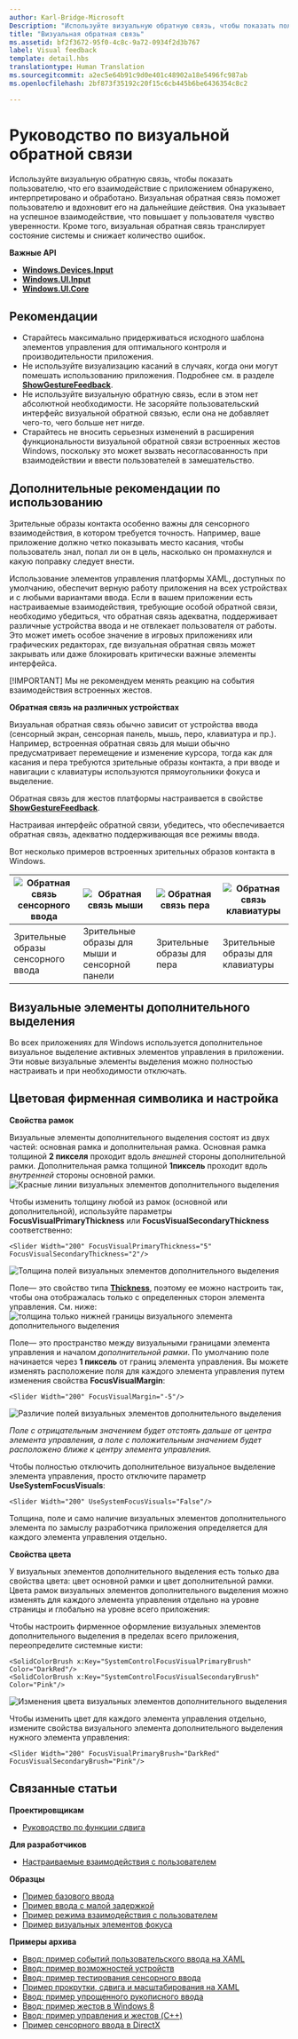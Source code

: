 ```yaml
---
author: Karl-Bridge-Microsoft
Description: "Используйте визуальную обратную связь, чтобы показать пользователю, что его взаимодействие с приложением Магазина Windows обнаружено, интерпретировано и обработано."
title: "Визуальная обратная связь"
ms.assetid: bf2f3672-95f0-4c8c-9a72-0934f2d3b767
label: Visual feedback
template: detail.hbs
translationtype: Human Translation
ms.sourcegitcommit: a2ec5e64b91c9d0e401c48902a18e5496fc987ab
ms.openlocfilehash: 2bf873f35192c20f15c6cb445b6be6436354c8c2

---
```


# Руководство по визуальной обратной связи

Используйте визуальную обратную связь, чтобы показать пользователю, что его взаимодействие с приложением обнаружено, интерпретировано и обработано. Визуальная обратная связь поможет пользователю и вдохновит его на дальнейшие действия. Она указывает на успешное взаимодействие, что повышает у пользователя чувство уверенности. Кроме того, визуальная обратная связь транслирует состояние системы и снижает количество ошибок.

**Важные API**

-   [**Windows.Devices.Input**](https://msdn.microsoft.com/library/windows/apps/br225648)
-   [**Windows.UI.Input**](https://msdn.microsoft.com/library/windows/apps/br242084)
-   [**Windows.UI.Core**](https://msdn.microsoft.com/library/windows/apps/br208383)

## Рекомендации

-   Старайтесь максимально придерживаться исходного шаблона элементов управления для оптимального контроля и производительности приложения.
-   Не используйте визуализацию касаний в случаях, когда они могут помешать использованию приложения. Подробнее см. в разделе [**ShowGestureFeedback**](https://msdn.microsoft.com/library/windows/apps/br241969).
-   Не используйте визуальную обратную связь, если в этом нет абсолютной необходимости. Не засоряйте пользовательский интерфейс визуальной обратной связью, если она не добавляет чего-то, чего больше нет нигде.
-   Старайтесь не вносить серьезных изменений в расширения функциональности визуальной обратной связи встроенных жестов Windows, поскольку это может вызвать несогласованность при взаимодействии и ввести пользователей в замешательство.

## Дополнительные рекомендации по использованию

Зрительные образы контакта особенно важны для сенсорного взаимодействия, в котором требуется точность. Например, ваше приложение должно четко показывать место касания, чтобы пользователь знал, попал ли он в цель, насколько он промахнулся и какую поправку следует внести.

Использование элементов управления платформы XAML, доступных по умолчанию, обеспечит верную работу приложения на всех устройствах и с любыми вариантами ввода. Если в вашем приложении есть настраиваемые взаимодействия, требующие особой обратной связи, необходимо убедиться, что обратная связь адекватна, поддерживает различные устройства ввода и не отвлекает пользователя от работы. Это может иметь особое значение в игровых приложениях или графических редакторах, где визуальная обратная связь может закрывать или даже блокировать критически важные элементы интерфейса.

[!IMPORTANT] Мы не рекомендуем менять реакцию на события взаимодействия встроенных жестов. 

**Обратная связь на различных устройствах**

Визуальная обратная связь обычно зависит от устройства ввода (сенсорный экран, сенсорная панель, мышь, перо, клавиатура и пр.). Например, встроенная обратная связь для мыши обычно предусматривает перемещение и изменение курсора, тогда как для касания и пера требуются зрительные образы контакта, а при вводе и навигации с клавиатуры используются прямоугольники фокуса и выделение.

Обратная связь для жестов платформы настраивается в свойстве [**ShowGestureFeedback**](https://msdn.microsoft.com/library/windows/apps/br241969).

Настраивая интерфейс обратной связи, убедитесь, что обеспечивается обратная связь, адекватно поддерживающая все режимы ввода.

Вот несколько примеров встроенных зрительных образов контакта в Windows.

| ![Обратная связь сенсорного ввода](images/TouchFeedback.png) | ![Обратная связь мыши](images/MouseFeedback.png) | ![Обратная связь пера](images/PenFeedback.png) | ![Обратная связь клавиатуры](images/KeyboardFeedback.png) |
| --- | --- | --- | --- |
| Зрительные образы сенсорного ввода | Зрительные образы для мыши и сенсорной панели | Зрительные образы для пера | Зрительные образы для клавиатуры |

## Визуальные элементы дополнительного выделения

Во всех приложениях для Windows используется дополнительное визуальное выделение активных элементов управления в приложении. Эти новые визуальные элементы выделения можно полностью настраивать и при необходимости отключать.

## Цветовая фирменная символика и настройка

**Свойства рамок**

Визуальные элементы дополнительного выделения состоят из двух частей: основная рамка и дополнительная рамка. Основная рамка толщиной **2 пикселя** проходит вдоль *внешней* стороны дополнительной рамки. Дополнительная рамка толщиной **1пиксель** проходит вдоль *внутренней* стороны основной рамки.
![Красные линии визуальных элементов дополнительного выделения](images/FocusRectRedlines.png)

Чтобы изменить толщину любой из рамок (основной или дополнительной), используйте параметры **FocusVisualPrimaryThickness** или **FocusVisualSecondaryThickness** соответственно:
```XAML
<Slider Width="200" FocusVisualPrimaryThickness="5" FocusVisualSecondaryThickness="2"/>
```
![Толщина полей визуальных элементов дополнительного выделения](images/FocusMargin.png)

Поле— это свойство типа [**Thickness**](https://msdn.microsoft.com/library/system.windows.thickness), поэтому ее можно настроить так, чтобы она отображалась только с определенных сторон элемента управления. См. ниже: ![толщина только нижней границы визуального элемента дополнительного выделения](images/FocusThicknessSide.png)

Поле— это пространство между визуальными границами элемента управления и началом *дополнительной рамки*. По умолчанию поле начинается через **1 пиксель** от границ элемента управления. Вы можете изменять расположение поля для каждого элемента управления путем изменения свойства **FocusVisualMargin**:
```XAML
<Slider Width="200" FocusVisualMargin="-5"/>
```
![Различие полей визуальных элементов дополнительного выделения](images/FocusPlusMinusMargin.png)

*Поле с отрицательным значением будет отстоять дальше от центра элемента управления, а поле с положительным значением будет расположено ближе к центру элемента управления.*

Чтобы полностью отключить дополнительное визуальное выделение элемента управления, просто отключите параметр **UseSystemFocusVisuals**:
```XAML
<Slider Width="200" UseSystemFocusVisuals="False"/>
```

Толщина, поле и само наличие визуальных элементов дополнительного элемента по замыслу разработчика приложения определяется для каждого элемента управления отдельно.

**Свойства цвета**

У визуальных элементов дополнительного выделения есть только два свойства цвета: цвет основной рамки и цвет дополнительной рамки. Цвета рамок визуальных элементов дополнительного выделения можно изменять для каждого элемента управления отдельно на уровне страницы и глобально на уровне всего приложения:

Чтобы настроить фирменное оформление визуальных элементов дополнительного выделения в пределах всего приложения, переопределите системные кисти:
```XAML
<SolidColorBrush x:Key="SystemControlFocusVisualPrimaryBrush" Color="DarkRed"/>
<SolidColorBrush x:Key="SystemControlFocusVisualSecondaryBrush" Color="Pink"/>
```
![Изменения цвета визуальных элементов дополнительного выделения](images/FocusRectColorChanges.png)

Чтобы изменить цвет для каждого элемента управления отдельно, измените свойства визуального элемента дополнительного выделения нужного элемента управления:
```XAML
<Slider Width="200" FocusVisualPrimaryBrush="DarkRed" FocusVisualSecondaryBrush="Pink"/>
```

## Связанные статьи

**Проектировщикам**
* [Руководство по функции сдвига](guidelines-for-panning.md)

**Для разработчиков**
* [Настраиваемые взаимодействия с пользователем](https://msdn.microsoft.com/library/windows/apps/mt185599)

**Образцы**
* [Пример базового ввода](http://go.microsoft.com/fwlink/p/?LinkID=620302)
* [Пример ввода с малой задержкой](http://go.microsoft.com/fwlink/p/?LinkID=620304)
* [Пример режима взаимодействия с пользователем](http://go.microsoft.com/fwlink/p/?LinkID=619894)
* [Пример визуальных элементов фокуса](http://go.microsoft.com/fwlink/p/?LinkID=619895)

**Примеры архива**
* [Ввод: пример событий пользовательского ввода на XAML](http://go.microsoft.com/fwlink/p/?linkid=226855)
* [Ввод: пример возможностей устройств](http://go.microsoft.com/fwlink/p/?linkid=231530)
* [Ввод: пример тестирования сенсорного ввода](http://go.microsoft.com/fwlink/p/?linkid=231590)
* [Пример прокрутки, сдвига и масштабирования на XAML](http://go.microsoft.com/fwlink/p/?linkid=251717)
* [Ввод: пример упрощенного рукописного ввода](http://go.microsoft.com/fwlink/p/?linkid=246570)
* [Ввод: пример жестов в Windows 8](http://go.microsoft.com/fwlink/p/?LinkId=264995)
* [Ввод: пример управления и жестов (C++)](http://go.microsoft.com/fwlink/p/?linkid=231605)
* [Пример сенсорного ввода в DirectX](http://go.microsoft.com/fwlink/p/?LinkID=231627)
 

 



<!--HONumber=Jul16_HO1-->


